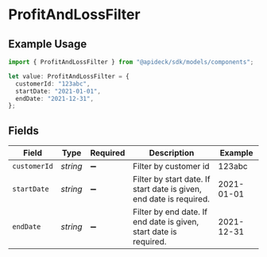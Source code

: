 # ProfitAndLossFilter

## Example Usage

```typescript
import { ProfitAndLossFilter } from "@apideck/sdk/models/components";

let value: ProfitAndLossFilter = {
  customerId: "123abc",
  startDate: "2021-01-01",
  endDate: "2021-12-31",
};
```

## Fields

| Field                                                               | Type                                                                | Required                                                            | Description                                                         | Example                                                             |
| ------------------------------------------------------------------- | ------------------------------------------------------------------- | ------------------------------------------------------------------- | ------------------------------------------------------------------- | ------------------------------------------------------------------- |
| `customerId`                                                        | *string*                                                            | :heavy_minus_sign:                                                  | Filter by customer id                                               | 123abc                                                              |
| `startDate`                                                         | *string*                                                            | :heavy_minus_sign:                                                  | Filter by start date. If start date is given, end date is required. | 2021-01-01                                                          |
| `endDate`                                                           | *string*                                                            | :heavy_minus_sign:                                                  | Filter by end date. If end date is given, start date is required.   | 2021-12-31                                                          |